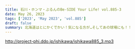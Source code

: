 ```yaml
---
title: 石川・ホンマ・ぶるんのBe-SIDE Your Life! vol.885-3
date: May 26, 2023
tags: ['2023', 'May 2023', 'vol.885']
draft: false
summary: 北海道はとにかくでかい！気になる方が…そしてあの球場にも！！
---
```


http://project-phi.ddo.jp/ishikawa/ishikawa885_3.mp3